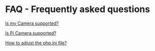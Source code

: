 # FAQ - Frequently asked questions

[Is my Camera supported?](https://github.com/andreknieriem/photobooth/wiki/Supported-Cameras)

[Is Pi Camera supported?](https://github.com/andreknieriem/photobooth/wiki/Pi-Camera-Support)

[How to adjust the php.ini file?](https://github.com/andreknieriem/photobooth/wiki/Adjust-php.ini-file)